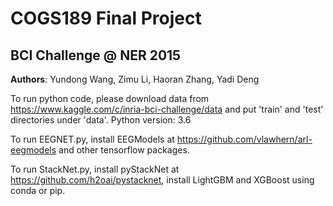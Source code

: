 # COGS189 Final Project
## BCI Challenge @ NER 2015

**Authors**:
Yundong Wang, Zimu Li, Haoran Zhang, Yadi Deng

To run python code, please download data from https://www.kaggle.com/c/inria-bci-challenge/data and put 'train' and 'test' directories under 'data'. Python version: 3.6

To run EEGNET.py, install EEGModels at https://github.com/vlawhern/arl-eegmodels and other tensorflow packages.

To run StackNet.py, install pyStackNet at https://github.com/h2oai/pystacknet, install LightGBM and XGBoost using conda or pip.
